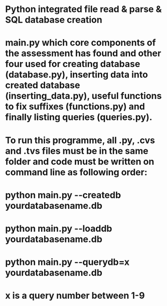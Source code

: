 # Python integrated file read & parse & SQL database creation
# main.py which core components of the assessment has found and other four used for creating database (database.py), inserting data into created database (inserting_data.py), useful functions to fix suffixes (functions.py) and finally listing queries (queries.py). 
# To run this programme, all .py, .cvs and .tvs files must be in the same folder and code must be written on command line as following order: 
# python main.py --createdb yourdatabasename.db  
# python main.py --loaddb yourdatabasename.db  
# python main.py --querydb=x yourdatabasename.db  
# x is a query number between 1-9